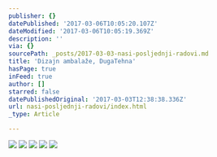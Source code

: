 ```yaml
---
publisher: {}
datePublished: '2017-03-06T10:05:20.107Z'
dateModified: '2017-03-06T10:05:19.369Z'
description: ''
via: {}
sourcePath: _posts/2017-03-03-nasi-posljednji-radovi.md
title: 'Dizajn ambalaže, DugaTehna'
hasPage: true
inFeed: true
author: []
starred: false
datePublishedOriginal: '2017-03-03T12:38:38.336Z'
url: nasi-posljednji-radovi/index.html
_type: Article

---
```

![](https://the-grid-user-content.s3-us-west-2.amazonaws.com/f24055f5-1f74-48b5-9dbd-e9e89f29d4d0.jpg)
![](https://the-grid-user-content.s3-us-west-2.amazonaws.com/18b673f4-bcae-4c3d-859b-33f13f24f696.jpg)
![](https://the-grid-user-content.s3-us-west-2.amazonaws.com/db1bd6d2-ebaf-4a2b-9f25-5f5167c807cf.jpg)
![](https://the-grid-user-content.s3-us-west-2.amazonaws.com/fd78cf62-37aa-465d-ab06-8b337be6b4ce.jpg)
![](https://the-grid-user-content.s3-us-west-2.amazonaws.com/84aa1a0a-d02f-4a85-a9d8-4e5bcd5b3cbe.jpg)